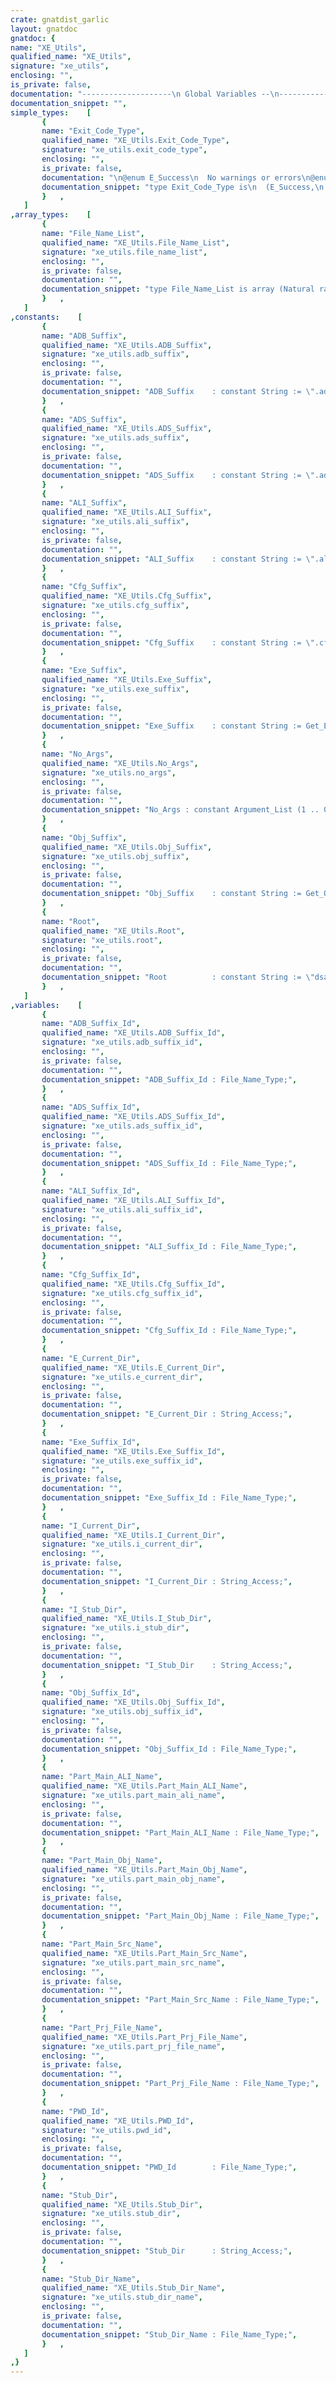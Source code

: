 ```yaml
---
crate: gnatdist_garlic
layout: gnatdoc
gnatdoc: {
name: "XE_Utils",
qualified_name: "XE_Utils",
signature: "xe_utils",
enclosing: "",
is_private: false,
documentation: "--------------------\n Global Variables --\n--------------------",
documentation_snippet: "",
simple_types:    [
       {
       name: "Exit_Code_Type",
       qualified_name: "XE_Utils.Exit_Code_Type",
       signature: "xe_utils.exit_code_type",
       enclosing: "",
       is_private: false,
       documentation: "\n@enum E_Success\n  No warnings or errors\n@enum E_Fatal\n  Fatal (serious) error",
       documentation_snippet: "type Exit_Code_Type is\n  (E_Success,\n   E_Fatal);",
       }   ,
   ]
,array_types:    [
       {
       name: "File_Name_List",
       qualified_name: "XE_Utils.File_Name_List",
       signature: "xe_utils.file_name_list",
       enclosing: "",
       is_private: false,
       documentation: "",
       documentation_snippet: "type File_Name_List is array (Natural range <>) of File_Name_Type;",
       }   ,
   ]
,constants:    [
       {
       name: "ADB_Suffix",
       qualified_name: "XE_Utils.ADB_Suffix",
       signature: "xe_utils.adb_suffix",
       enclosing: "",
       is_private: false,
       documentation: "",
       documentation_snippet: "ADB_Suffix    : constant String := \".adb\";",
       }   ,
       {
       name: "ADS_Suffix",
       qualified_name: "XE_Utils.ADS_Suffix",
       signature: "xe_utils.ads_suffix",
       enclosing: "",
       is_private: false,
       documentation: "",
       documentation_snippet: "ADS_Suffix    : constant String := \".ads\";",
       }   ,
       {
       name: "ALI_Suffix",
       qualified_name: "XE_Utils.ALI_Suffix",
       signature: "xe_utils.ali_suffix",
       enclosing: "",
       is_private: false,
       documentation: "",
       documentation_snippet: "ALI_Suffix    : constant String := \".ali\";",
       }   ,
       {
       name: "Cfg_Suffix",
       qualified_name: "XE_Utils.Cfg_Suffix",
       signature: "xe_utils.cfg_suffix",
       enclosing: "",
       is_private: false,
       documentation: "",
       documentation_snippet: "Cfg_Suffix    : constant String := \".cfg\";",
       }   ,
       {
       name: "Exe_Suffix",
       qualified_name: "XE_Utils.Exe_Suffix",
       signature: "xe_utils.exe_suffix",
       enclosing: "",
       is_private: false,
       documentation: "",
       documentation_snippet: "Exe_Suffix    : constant String := Get_Executable_Suffix.all;",
       }   ,
       {
       name: "No_Args",
       qualified_name: "XE_Utils.No_Args",
       signature: "xe_utils.no_args",
       enclosing: "",
       is_private: false,
       documentation: "",
       documentation_snippet: "No_Args : constant Argument_List (1 .. 0) := (others => null);",
       }   ,
       {
       name: "Obj_Suffix",
       qualified_name: "XE_Utils.Obj_Suffix",
       signature: "xe_utils.obj_suffix",
       enclosing: "",
       is_private: false,
       documentation: "",
       documentation_snippet: "Obj_Suffix    : constant String := Get_Object_Suffix.all;",
       }   ,
       {
       name: "Root",
       qualified_name: "XE_Utils.Root",
       signature: "xe_utils.root",
       enclosing: "",
       is_private: false,
       documentation: "",
       documentation_snippet: "Root          : constant String := \"dsa\";",
       }   ,
   ]
,variables:    [
       {
       name: "ADB_Suffix_Id",
       qualified_name: "XE_Utils.ADB_Suffix_Id",
       signature: "xe_utils.adb_suffix_id",
       enclosing: "",
       is_private: false,
       documentation: "",
       documentation_snippet: "ADB_Suffix_Id : File_Name_Type;",
       }   ,
       {
       name: "ADS_Suffix_Id",
       qualified_name: "XE_Utils.ADS_Suffix_Id",
       signature: "xe_utils.ads_suffix_id",
       enclosing: "",
       is_private: false,
       documentation: "",
       documentation_snippet: "ADS_Suffix_Id : File_Name_Type;",
       }   ,
       {
       name: "ALI_Suffix_Id",
       qualified_name: "XE_Utils.ALI_Suffix_Id",
       signature: "xe_utils.ali_suffix_id",
       enclosing: "",
       is_private: false,
       documentation: "",
       documentation_snippet: "ALI_Suffix_Id : File_Name_Type;",
       }   ,
       {
       name: "Cfg_Suffix_Id",
       qualified_name: "XE_Utils.Cfg_Suffix_Id",
       signature: "xe_utils.cfg_suffix_id",
       enclosing: "",
       is_private: false,
       documentation: "",
       documentation_snippet: "Cfg_Suffix_Id : File_Name_Type;",
       }   ,
       {
       name: "E_Current_Dir",
       qualified_name: "XE_Utils.E_Current_Dir",
       signature: "xe_utils.e_current_dir",
       enclosing: "",
       is_private: false,
       documentation: "",
       documentation_snippet: "E_Current_Dir : String_Access;",
       }   ,
       {
       name: "Exe_Suffix_Id",
       qualified_name: "XE_Utils.Exe_Suffix_Id",
       signature: "xe_utils.exe_suffix_id",
       enclosing: "",
       is_private: false,
       documentation: "",
       documentation_snippet: "Exe_Suffix_Id : File_Name_Type;",
       }   ,
       {
       name: "I_Current_Dir",
       qualified_name: "XE_Utils.I_Current_Dir",
       signature: "xe_utils.i_current_dir",
       enclosing: "",
       is_private: false,
       documentation: "",
       documentation_snippet: "I_Current_Dir : String_Access;",
       }   ,
       {
       name: "I_Stub_Dir",
       qualified_name: "XE_Utils.I_Stub_Dir",
       signature: "xe_utils.i_stub_dir",
       enclosing: "",
       is_private: false,
       documentation: "",
       documentation_snippet: "I_Stub_Dir    : String_Access;",
       }   ,
       {
       name: "Obj_Suffix_Id",
       qualified_name: "XE_Utils.Obj_Suffix_Id",
       signature: "xe_utils.obj_suffix_id",
       enclosing: "",
       is_private: false,
       documentation: "",
       documentation_snippet: "Obj_Suffix_Id : File_Name_Type;",
       }   ,
       {
       name: "Part_Main_ALI_Name",
       qualified_name: "XE_Utils.Part_Main_ALI_Name",
       signature: "xe_utils.part_main_ali_name",
       enclosing: "",
       is_private: false,
       documentation: "",
       documentation_snippet: "Part_Main_ALI_Name : File_Name_Type;",
       }   ,
       {
       name: "Part_Main_Obj_Name",
       qualified_name: "XE_Utils.Part_Main_Obj_Name",
       signature: "xe_utils.part_main_obj_name",
       enclosing: "",
       is_private: false,
       documentation: "",
       documentation_snippet: "Part_Main_Obj_Name : File_Name_Type;",
       }   ,
       {
       name: "Part_Main_Src_Name",
       qualified_name: "XE_Utils.Part_Main_Src_Name",
       signature: "xe_utils.part_main_src_name",
       enclosing: "",
       is_private: false,
       documentation: "",
       documentation_snippet: "Part_Main_Src_Name : File_Name_Type;",
       }   ,
       {
       name: "Part_Prj_File_Name",
       qualified_name: "XE_Utils.Part_Prj_File_Name",
       signature: "xe_utils.part_prj_file_name",
       enclosing: "",
       is_private: false,
       documentation: "",
       documentation_snippet: "Part_Prj_File_Name : File_Name_Type;",
       }   ,
       {
       name: "PWD_Id",
       qualified_name: "XE_Utils.PWD_Id",
       signature: "xe_utils.pwd_id",
       enclosing: "",
       is_private: false,
       documentation: "",
       documentation_snippet: "PWD_Id        : File_Name_Type;",
       }   ,
       {
       name: "Stub_Dir",
       qualified_name: "XE_Utils.Stub_Dir",
       signature: "xe_utils.stub_dir",
       enclosing: "",
       is_private: false,
       documentation: "",
       documentation_snippet: "Stub_Dir      : String_Access;",
       }   ,
       {
       name: "Stub_Dir_Name",
       qualified_name: "XE_Utils.Stub_Dir_Name",
       signature: "xe_utils.stub_dir_name",
       enclosing: "",
       is_private: false,
       documentation: "",
       documentation_snippet: "Stub_Dir_Name : File_Name_Type;",
       }   ,
   ]
,}
---
```

